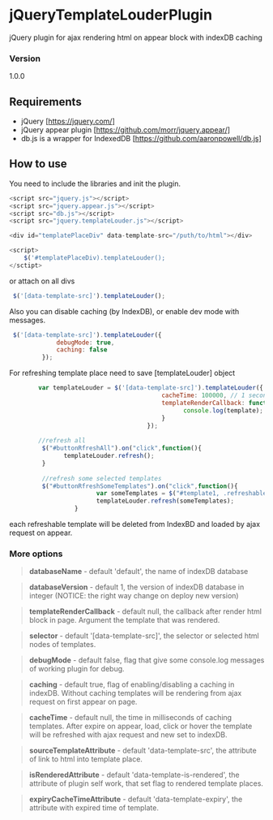 # jQueryTemplateLouderPlugin
jQuery plugin for ajax rendering html on appear block with indexDB caching
### Version
1.0.0

## Requirements ##
* jQuery [https://jquery.com/]
* jQuery appear plugin [https://github.com/morr/jquery.appear/]
* db.js is a wrapper for IndexedDB [https://github.com/aaronpowell/db.js]

## How to use ##
You need to include the libraries and init the plugin.

```javascript
<script src="jquery.js"></script>
<script src="jquery.appear.js"></script>
<script src="db.js"></script>
<script src="jquery.templateLouder.js"></script>

<div id="templatePlaceDiv" data-template-src="/puth/to/html"></div>

<script>
    $('#templatePlaceDiv).templateLouder();
</sctipt>
```
or attach on all divs

```javascript
 $('[data-template-src]').templateLouder(); 
```

Also you can disable caching (by IndexDB), or enable dev mode with messages.
 
```javascript
 $('[data-template-src]').templateLouder({
             debugMode: true,
             caching: false
         });         
```

For refreshing template place need to save [templateLouder] object
```javascript
        var templateLouder = $('[data-template-src]').templateLouder({
                                          cacheTime: 100000, // 1 second =  1000 milliseconds (if need)
                                          templateRenderCallback: function(tamplate){
                                                console.log(template);
                                          }
                                      });
                                      
        //refresh all         
         $("#buttonRfreshAll").on("click",function(){
               templateLouder.refresh();
         }
         
         //refresh some selected templates
         $("#buttonRfreshSomeTemplates").on("click",function(){
                        var someTemplates = $("#template1, .refreshableTemplates");
                        templateLouder.refresh(someTemplates);
                  }
```
each refreshable template will be deleted from IndexBD and loaded by ajax request on appear.

### More options
> **databaseName** - default 'default', the name of indexDB database

> **databaseVersion** - default 1, the version of indexDB database in integer (NOTICE: the right way change on deploy new version)

> **templateRenderCallback** - default null, the callback after render html block in page. Argument the template that was rendered.

> **selector** - default '[data-template-src]', the selector or selected html nodes of templates.

> **debugMode** - default false, flag that give some console.log messages of working plugin for debug.

> **caching** - default true, flag of enabling/disabling a caching in indexDB. Without caching templates will be rendering from ajax
request on first appear on page.

> **cacheTime** - default null, the time in milliseconds of caching templates. After expire on appear, load, click or hover the template will be refreshed
 with ajax request and new set to indexDB.
  
> **sourceTemplateAttribute** - default 'data-template-src', the attribute of link to html into template place.

> **isRenderedAttribute** - default 'data-template-is-rendered', the attribute of plugin self work, that set flag to rendered template places.

> **expiryCacheTimeAttribute** - default 'data-template-expiry', the attribute with expired time of template. 